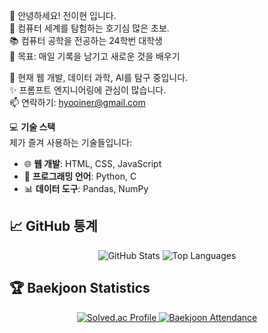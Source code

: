 👋 안녕하세요! 전이현 입니다.  
🌟 컴퓨터 세계를 탐험하는 호기심 많은 초보.  
📚 컴퓨터 공학을 전공하는 24학번 대학생  
🎯 목표: 매일 기록을 남기고 새로운 것을 배우기  

👀 현재 웹 개발, 데이터 과학, AI를 탐구 중입니다.  
✨ 프롬프트 엔지니어링에 관심이 많습니다.  
📫 연락하기: hyooiner@gmail.com  


💻 **기술 스택**  
제가 즐겨 사용하는 기술들입니다:  
- 🌐 **웹 개발**: HTML, CSS, JavaScript  
- 🐍 **프로그래밍 언어**: Python, C  
- 📊 **데이터 도구**: Pandas, NumPy  


## 📈 **GitHub 통계**  
<p align="center"> 
  <img src="https://github-readme-stats.vercel.app/api?username=hyooiner&show_icons=true&theme=radical" alt="GitHub Stats" />  
  <img src="https://github-readme-stats.vercel.app/api/top-langs/?username=hyooiner&layout=compact&theme=radical" alt="Top Languages" />  
</p>


## 🏆 **Baekjoon Statistics**

<p align="center">
  <a href="https://solved.ac/komosjs44/">
    <img src="http://mazassumnida.wtf/api/v2/generate_badge?boj=komosjs44" alt="Solved.ac Profile"/>
  </a>
  <a href="https://solved.ac/komosjs44/">
    <img src="http://mazandi.herokuapp.com/api?handle=komosjs44&theme=warm" alt="Baekjoon Attendance"/>
  </a>
</p>

